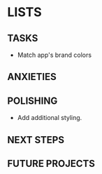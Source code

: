 # LISTS

## TASKS

- Match app's brand colors

## ANXIETIES

## POLISHING

- Add additional styling.

## NEXT STEPS

## FUTURE PROJECTS
